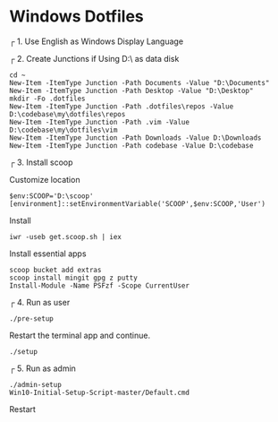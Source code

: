 # Windows Dotfiles

┌ 1. Use English as Windows Display Language

┌ 2. Create Junctions if Using D:\ as data disk

```
cd ~
New-Item -ItemType Junction -Path Documents -Value "D:\Documents"
New-Item -ItemType Junction -Path Desktop -Value "D:\Desktop"
mkdir -Fo .dotfiles
New-Item -ItemType Junction -Path .dotfiles\repos -Value D:\codebase\my\dotfiles\repos
New-Item -ItemType Junction -Path .vim -Value D:\codebase\my\dotfiles\vim
New-Item -ItemType Junction -Path Downloads -Value D:\Downloads
New-Item -ItemType Junction -Path codebase -Value D:\codebase
```

┌ 3. Install scoop

Customize location

```
$env:SCOOP='D:\scoop'
[environment]::setEnvironmentVariable('SCOOP',$env:SCOOP,'User')
```

Install

```
iwr -useb get.scoop.sh | iex
```

Install essential apps

```
scoop bucket add extras
scoop install mingit gpg z putty
Install-Module -Name PSFzf -Scope CurrentUser
```

┌ 4. Run as user

```
./pre-setup
```

Restart the terminal app and continue.

```
./setup
```

┌ 5. Run as admin

```
./admin-setup
Win10-Initial-Setup-Script-master/Default.cmd
```

Restart

